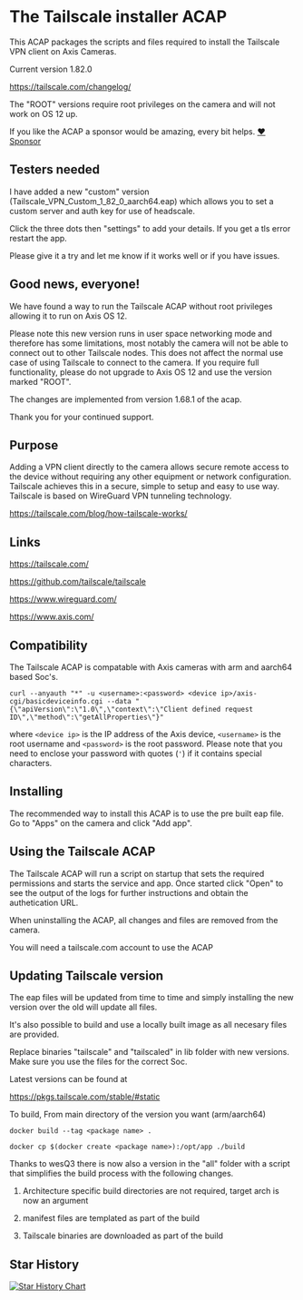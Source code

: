 # The Tailscale installer ACAP

This ACAP packages the scripts and files required to install the Tailscale VPN client on Axis Cameras.

Current version 1.82.0

https://tailscale.com/changelog/

The "ROOT" versions require root privileges on the camera and will not work on OS 12 up.

If you like the ACAP a sponsor would be amazing, every bit helps.
[:heart: Sponsor](https://github.com/sponsors/Mo3he)


## Testers needed

I have added a new "custom" version (Tailscale_VPN_Custom_1_82_0_aarch64.eap) which allows you to set a custom server and auth key for use of headscale.

Click the three dots then "settings" to add your details.
If you get a tls error restart the app.

Please give it a try and let me know if it works well or if you have issues.

## Good news, everyone!

We have found a way to run the Tailscale ACAP without root privileges allowing it to run on Axis OS 12.

Please note this new version runs in user space networking mode and therefore has some limitations, most notably the camera will not be able to connect out to other Tailscale nodes.
This does not affect the normal use case of using Tailscale to connect to the camera.
If you require full functionality, please do not upgrade to Axis OS 12 and use the version marked "ROOT".

The changes are implemented from version 1.68.1 of the acap.

Thank you for your continued support.

## Purpose

Adding a VPN client directly to the camera allows secure remote access to the device without requiring any other equipment or network configuration.
Tailscale achieves this in a secure, simple to setup and easy to use way.
Tailscale is based on WireGuard VPN tunneling technology.

https://tailscale.com/blog/how-tailscale-works/

## Links

https://tailscale.com/

https://github.com/tailscale/tailscale 

https://www.wireguard.com/

https://www.axis.com/

## Compatibility

The Tailscale ACAP is compatable with Axis cameras with arm and aarch64 based Soc's.

```
curl --anyauth "*" -u <username>:<password> <device ip>/axis-cgi/basicdeviceinfo.cgi --data "{\"apiVersion\":\"1.0\",\"context\":\"Client defined request ID\",\"method\":\"getAllProperties\"}"
```

where `<device ip>` is the IP address of the Axis device, `<username>` is the root username and `<password>` is the root password. Please
note that you need to enclose your password with quotes (`'`) if it contains special characters.

## Installing

The recommended way to install this ACAP is to use the pre built eap file.
Go to "Apps" on the camera and click "Add app".


## Using the Tailscale ACAP

The Tailscale ACAP will run a script on startup that sets the required permissions and starts the service and app.
Once started click "Open" to see the output of the logs for further instructions and obtain the authetication URL.

When uninstalling the ACAP, all changes and files are removed from the camera.

You will need a tailscale.com account to use the ACAP

## Updating Tailscale version

The eap files will be updated from time to time and simply installing the new version over the old will update all files.

It's also possible to build and use a locally built image as all necesary files are provided.

Replace binaries "tailscale" and "tailscaled" in lib folder with new versions.
Make sure you use the files for the correct Soc.

Latest versions can be found at 

https://pkgs.tailscale.com/stable/#static


To build, 
From main directory of the version you want (arm/aarch64)

```
docker build --tag <package name> . 
```
```
docker cp $(docker create <package name>):/opt/app ./build 
```

Thanks to wesQ3 there is now also a version in the "all" folder with a script that simplifies the build process with the following changes.

1. Architecture specific build directories are not required, target arch is now an argument

2. manifest files are templated as part of the build

3. Tailscale binaries are downloaded as part of the build


## Star History

[![Star History Chart](https://api.star-history.com/svg?repos=Mo3he/Axis_Cam_Tailscale&type=Date)](https://www.star-history.com/#Mo3he/Axis_Cam_Tailscale&Date)


